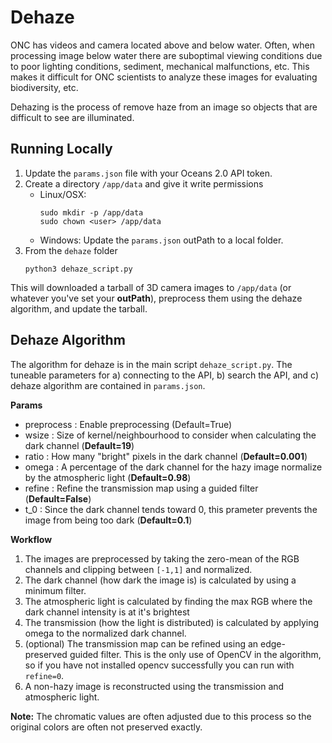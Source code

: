 # Dehaze 

ONC has videos and camera located above and below water.  Often, when processing image below water there are suboptimal viewing conditions due to poor lighting conditions, sediment, mechanical malfunctions, etc.  This makes it difficult for ONC scientists to analyze these images for evaluating biodiversity, etc.  

Dehazing is the process of remove haze from an image so objects that are difficult to see are illuminated. 

## Running Locally

1. Update the `params.json` file with your Oceans 2.0 API token.
2. Create a directory `/app/data` and give it write permissions
   * Linux/OSX: 
       ```
       sudo mkdir -p /app/data
       sudo chown <user> /app/data
       ```
   * Windows: Update the `params.json` outPath to a local folder.
3. From the `dehaze` folder
   ```
   python3 dehaze_script.py
   ```

This will downloaded a tarball of 3D camera images to `/app/data` (or whatever you've set your **outPath**), preprocess them using the dehaze algorithm, and update the tarball.

## Dehaze Algorithm 

The algorithm for dehaze is in the main script `dehaze_script.py`.  The tuneable parameters for a) connecting to the API, b) search the API, and c) dehaze algorithm are contained in `params.json`.  

__Params__

- preprocess : Enable preprocessing (Default=True)
- wsize      : Size of kernel/neighbourhood to consider when calculating the dark channel (**Default=19**)
- ratio      : How many "bright" pixels in the dark channel (**Default=0.001**)
- omega      : A percentage of the dark channel for the hazy image normalize by the atmospheric light (**Default=0.98**)
- refine     : Refine the transmission map using a guided filter (**Default=False**)
- t_0        : Since the dark channel tends toward 0, this prameter prevents the image from being too dark (**Default=0.1**)

__Workflow__
1.  The images are preprocessed by taking the zero-mean of the RGB channels and clipping between `[-1,1]` and normalized.
2.  The dark channel (how dark the image is) is calculated by using a minimum filter.
3.  The atmospheric light is calculated by finding the max RGB where the dark channel intensity is at it's brightest
4.  The transmission (how the light is distributed) is calculated by applying omega to the normalized dark channel.
5.  (optional) The transmission map can be refined using an edge-preserved guided filter.  This is the only use of OpenCV in the algorithm, so if you have not installed opencv successfully you can run with `refine=0`.
6.  A non-hazy image is reconstructed using the transmission and atmospheric light. 

**Note:** The chromatic values are often adjusted due to this process so the original colors are often not preserved exactly.
